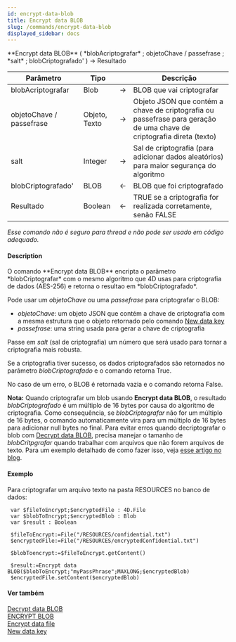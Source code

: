 ```yaml
---
id: encrypt-data-blob
title: Encrypt data BLOB
slug: /commands/encrypt-data-blob
displayed_sidebar: docs
---
```


<!--REF #_command_.Encrypt data BLOB.Syntax-->**Encrypt data BLOB** ( *blobAcriptografar* ; objetoChave / passefrase ; *salt* ; blobCriptografado' ) -> Resultado<!-- END REF-->
<!--REF #_command_.Encrypt data BLOB.Params-->
| Parâmetro | Tipo |  | Descrição |
| --- | --- | --- | --- |
| blobAcriptografar | Blob | &#8594;  | BLOB que vai criptografar |
| objetoChave / passefrase | Objeto, Texto | &#8594;  | Objeto JSON que contém a chave de criptografia ou passefrase para geração de uma chave de criptografia direta (texto) |
| salt | Integer | &#8594;  | Sal de criptografia (para adicionar dados aleatórios) para maior segurança do algoritmo |
| blobCriptografado' | BLOB | &#8592; | BLOB que foi criptografado |
| Resultado | Boolean | &#8592; | TRUE se a criptografia for realizada corretamente, senão FALSE |

<!-- END REF-->

*Esse comando não é seguro para thread e não pode ser usado em código adequado.*


#### Description 

<!--REF #_command_.Encrypt data BLOB.Summary-->O comando **Encrypt data BLOB** encripta o parâmetro *blobCriptografar* com o mesmo algoritmo que 4D usas para criptografia de dados (AES-256) e retorna o resultao em *blobCriptografado*.<!-- END REF-->

Pode usar um *objetoChave* ou uma *passefrase* para criptografar o BLOB: 

* *objetoChave*: um objeto JSON que contém a chave de criptografia com a mesma estrutura que o objeto retornado pelo comando [New data key](new-data-key.md)
* *passefrase*: uma string usada para gerar a chave de criptografia

Passe em *salt* (sal de criptografia) um número que será usado para tornar a criptografia mais robusta.

Se a criptografia tiver sucesso, os dados criptografados são retornados no parâmetro *blobCriptografado* e o comando retorna True.

No caso de um erro, o BLOB é retornada vazia e o comando retorna False.

**Nota:** Quando criptografar um blob usando **Encrypt data BLOB**, o resultado *blobCriptografado* é um múltiplo de 16 bytes por causa do algoritmo de criptografia. Como consequência, se *blobCriptografar* não for um múltiplo de 16 bytes, o comando automaticamente vira para um múltiplo de 16 bytes para adicionar null bytes no final. Para evitar erros quando decriptografar o blob com [Decrypt data BLOB](decrypt-data-blob.md), precisa manejar o tamanho de *blobCritpgrafar* quando trabalhar com arquivos que não forem arquivos de texto. Para um exemplo detalhado de como fazer isso, veja [esse artigo no blog](https://blog.4d.com/encrypt-your-own-data-with-the-4d-algorithm/). 

#### Exemplo 

Para criptografar um arquivo texto na pasta RESOURCES no banco de dados:

```4d
 var $fileToEncrypt;$encryptedFile : 4D.File
 var $blobToEncrypt;$encryptedBlob : Blob
 var $result : Boolean
 
 $fileToEncrypt:=File("/RESOURCES/confidential.txt")
 $encryptedFile:=File("/RESOURCES/encryptedConfidential.txt")
 
 $blobToencrypt:=$fileToEncrypt.getContent()
 
 $result:=Encrypt data BLOB($blobToEncrypt;"myPassPhrase";MAXLONG;$encryptedBlob)
 $encryptedFile.setContent($encryptedBlob)
```

#### Ver também 

  
[Decrypt data BLOB](decrypt-data-blob.md)  
[ENCRYPT BLOB](encrypt-blob.md)  
[Encrypt data file](encrypt-data-file.md)  
[New data key](new-data-key.md)  